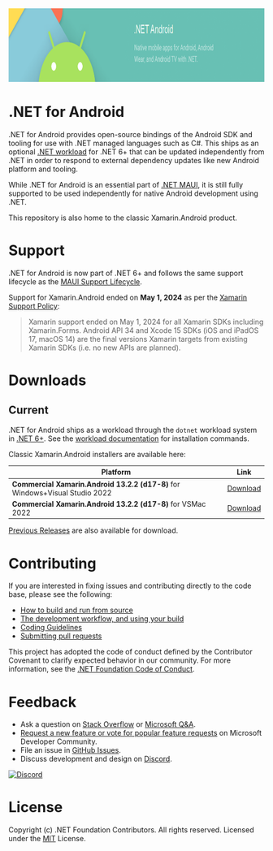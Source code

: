 <img src="Documentation/images/banner.png" alt=".NET for Android banner" height="145" >

.NET for Android
===============

.NET for Android provides open-source bindings of the Android SDK and tooling for use with
.NET managed languages such as C#. This ships as an optional [.NET workload][net-workload] for .NET 6+ that can 
be updated independently from .NET in order to respond to external dependency updates like new Android
platform and tooling.

While .NET for Android is an essential part of [.NET MAUI][maui-intro], it is still fully supported to be 
used independently for native Android development using .NET.

This repository is also home to the classic Xamarin.Android product.

[net-workload]: https://learn.microsoft.com/en-us/dotnet/core/tools/dotnet-workload-install
[maui-intro]: https://learn.microsoft.com/en-us/dotnet/maui/what-is-maui

# Support

.NET for Android is now part of .NET 6+ and follows the same support lifecycle as the [MAUI Support Lifecycle][maui-support-lifecycle].

Support for Xamarin.Android ended on **May 1, 2024** as per the [Xamarin Support Policy][xamarin-support-policy]:

> Xamarin support ended on May 1, 2024 for all Xamarin SDKs including Xamarin.Forms. Android API 34 and Xcode 15 SDKs (iOS and iPadOS 17, macOS 14) are the final versions Xamarin targets from existing Xamarin SDKs (i.e. no new APIs are planned).

[maui-support-lifecycle]: https://dotnet.microsoft.com/en-us/platform/support/policy/maui
[xamarin-support-policy]: https://dotnet.microsoft.com/en-us/platform/support/policy/xamarin

# Downloads

## Current

.NET for Android ships as a workload through the `dotnet` workload system in [.NET 6+][dotnet-download]. See
the [workload documentation][workload-documentation] for installation commands.

[dotnet-download]: https://dotnet.microsoft.com/en-us/download
[workload-documentation]: https://learn.microsoft.com/en-us/dotnet/core/tools/dotnet-workload-install

Classic Xamarin.Android installers are available here:

| Platform        | Link   |
|-----------------|--------|
| **Commercial Xamarin.Android 13.2.2 (d17-8)** for Windows+Visual Studio 2022                  | [Download][commercial-d17-8-Windows-x86_64] |
| **Commercial Xamarin.Android 13.2.2 (d17-8)** for VSMac 2022                                  | [Download][commercial-d17-8-macOS-x86_64]   |

[Previous Releases](Documentation/previous-releases.md) are also available for download.

[commercial-d17-8-Windows-x86_64]:        https://aka.ms/xamarin-android-commercial-d17-8-windows
[commercial-d17-8-macOS-x86_64]:          https://aka.ms/xamarin-android-commercial-d17-8-macos

# Contributing

If you are interested in fixing issues and contributing directly to the code base, please see the following:

  - [How to build and run from source](Documentation/README.md#building-from-source)
  - [The development workflow, and using your build](Documentation/README.md#development-workflow)
  - [Coding Guidelines](http://www.mono-project.com/community/contributing/coding-guidelines/)
  - [Submitting pull requests](https://github.com/xamarin/xamarin-android/wiki/Submitting-Bugs,-Feature-Requests,-and-Pull-Requests#pull-requests)

This project has adopted the code of conduct defined by the Contributor Covenant
to clarify expected behavior in our community. For more information, see the
[.NET Foundation Code of Conduct](http://www.dotnetfoundation.org/code-of-conduct).

# Feedback

  - Ask a question on [Stack Overflow](https://stackoverflow.com/questions/tagged/xamarin.android) or [Microsoft Q&A](https://docs.microsoft.com/en-us/answers/topics/dotnet-android.html).
  - [Request a new feature or vote for popular feature requests](https://developercommunity.visualstudio.com/search?entry=suggestion&space=8&preview2=true&q=xamarin+android&stateGroup=active&ftype=idea&sort=votes) on Microsoft Developer Community.
  - File an issue in [GitHub Issues](https://github.com/xamarin/xamarin-android/issues/new/choose).
  - Discuss development and design on [Discord](https://aka.ms/dotnet-discord).

[![Discord](https://img.shields.io/badge/chat-on%20discord-brightgreen)](https://aka.ms/dotnet-discord)

# License

Copyright (c) .NET Foundation Contributors. All rights reserved.
Licensed under the [MIT](LICENSE) License.
